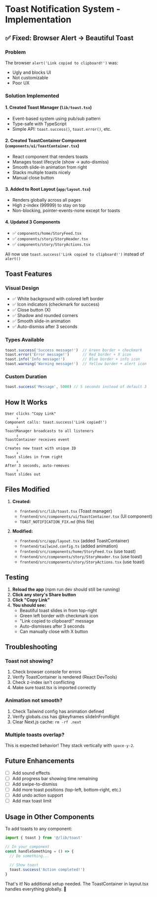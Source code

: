 # Toast Notification System - Implementation

## ✅ Fixed: Browser Alert → Beautiful Toast

### Problem
The browser `alert('Link copied to clipboard!')` was:
- Ugly and blocks UI
- Not customizable
- Poor UX

### Solution Implemented

#### 1. **Created Toast Manager** (`lib/toast.tsx`)
- Event-based system using pub/sub pattern
- Type-safe with TypeScript
- Simple API: `toast.success()`, `toast.error()`, etc.

#### 2. **Created ToastContainer Component** (`components/ui/ToastContainer.tsx`)
- React component that renders toasts
- Manages toast lifecycle (show → auto-dismiss)
- Smooth slide-in animation from right
- Stacks multiple toasts nicely
- Manual close button

#### 3. **Added to Root Layout** (`app/layout.tsx`)
- Renders globally across all pages
- High z-index (99999) to stay on top
- Non-blocking, pointer-events-none except for toasts

#### 4. **Updated 3 Components**
- ✅ `components/home/StoryFeed.tsx`
- ✅ `components/story/StoryHeader.tsx`
- ✅ `components/story/StoryActions.tsx`

All now use `toast.success('Link copied to clipboard!')` instead of `alert()`

## Toast Features

### Visual Design
- ✅ White background with colored left border
- ✅ Icon indicators (checkmark for success)
- ✅ Close button (X)
- ✅ Shadow and rounded corners
- ✅ Smooth slide-in animation
- ✅ Auto-dismiss after 3 seconds

### Types Available
```typescript
toast.success('Success message!')  // Green border + checkmark
toast.error('Error message!')      // Red border + X icon  
toast.info('Info message!')        // Blue border + info icon
toast.warning('Warning message!')  // Yellow border + alert icon
```

### Custom Duration
```typescript
toast.success('Message', 5000) // 5 seconds instead of default 3
```

## How It Works

```
User clicks "Copy Link"
     ↓
Component calls: toast.success('Link copied!')
     ↓
ToastManager broadcasts to all listeners
     ↓
ToastContainer receives event
     ↓
Creates new toast with unique ID
     ↓
Toast slides in from right
     ↓
After 3 seconds, auto-removes
     ↓
Toast slides out
```

## Files Modified

1. **Created:**
   - `frontend/src/lib/toast.tsx` (Toast manager)
   - `frontend/src/components/ui/ToastContainer.tsx` (UI component)
   - `TOAST_NOTIFICATION_FIX.md` (this file)

2. **Modified:**
   - `frontend/src/app/layout.tsx` (added ToastContainer)
   - `frontend/tailwind.config.ts` (added animation)
   - `frontend/src/components/home/StoryFeed.tsx` (use toast)
   - `frontend/src/components/story/StoryHeader.tsx` (use toast)
   - `frontend/src/components/story/StoryActions.tsx` (use toast)

## Testing

1. **Reload the app** (npm run dev should still be running)
2. **Click any story's Share button**
3. **Click "Copy Link"**
4. **You should see:**
   - Beautiful toast slides in from top-right
   - Green left border with checkmark icon
   - "Link copied to clipboard!" message
   - Auto-dismisses after 3 seconds
   - Can manually close with X button

## Troubleshooting

### Toast not showing?
1. Check browser console for errors
2. Verify ToastContainer is rendered (React DevTools)
3. Check z-index isn't conflicting
4. Make sure toast.tsx is imported correctly

### Animation not smooth?
1. Check Tailwind config has animation defined
2. Verify globals.css has @keyframes slideInFromRight
3. Clear Next.js cache: `rm -rf .next`

### Multiple toasts overlap?
This is expected behavior! They stack vertically with `space-y-2`.

## Future Enhancements

- [ ] Add sound effects
- [ ] Add progress bar showing time remaining
- [ ] Add swipe-to-dismiss
- [ ] Add more toast positions (top-left, bottom-right, etc.)
- [ ] Add undo action support
- [ ] Add max toast limit

## Usage in Other Components

To add toasts to any component:

```typescript
import { toast } from '@/lib/toast'

// In your component
const handleSomething = () => {
  // Do something...
  
  // Show toast
  toast.success('Action completed!')
}
```

That's it! No additional setup needed. The ToastContainer in layout.tsx handles everything globally. 🎉
